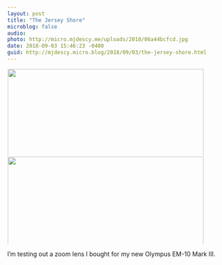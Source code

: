 ```yaml
---
layout: post
title: "The Jersey Shore"
microblog: false
audio: 
photo: http://micro.mjdescy.me/uploads/2018/06a44bcfcd.jpg
date: 2018-09-03 15:46:23 -0400
guid: http://mjdescy.micro.blog/2018/09/03/the-jersey-shore.html
---
```



<a href="http://micro.mjdescy.me/uploads/2018/bcccfde53a.jpg"><img src="http://micro.mjdescy.me/uploads/2018/bcccfde53a.jpg" width="600" height="450" style="display: inline-block; max-height: 200px; width: auto; padding: 1px;" class="sunlit_image" /></a><a href="http://micro.mjdescy.me/uploads/2018/06a44bcfcd.jpg"><img src="http://micro.mjdescy.me/uploads/2018/06a44bcfcd.jpg" width="600" height="450" style="display: inline-block; max-height: 200px; width: auto; padding: 1px;" class="sunlit_image" /></a>

I’m testing out a zoom lens I bought for my new Olympus EM-10 Mark III.

